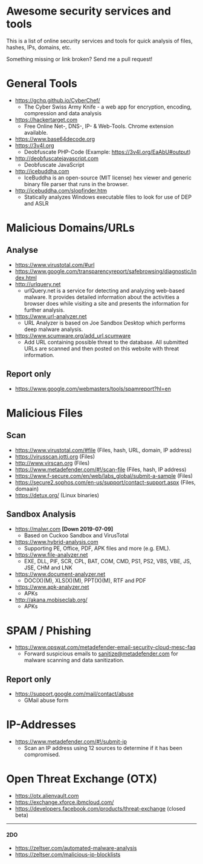 # Awesome security services and tools
This is a list of online security services and tools for quick analysis of files, hashes, IPs, domains, etc. 

Something missing or link broken? Send me a pull request!

# General Tools
- https://gchq.github.io/CyberChef/
  - The Cyber Swiss Army Knife - a web app for encryption, encoding, compression and data analysis
- https://hackertarget.com
  - Free Online Net-, DNS-, IP- & Web-Tools. Chrome extension available.
- https://www.base64decode.org
- https://3v4l.org
  - Deobfuscate PHP-Code (Example: https://3v4l.org/EaAbU#output)
- http://deobfuscatejavascript.com
  - Deobfuscate JavaScript
- http://icebuddha.com
  - IceBuddha is an open-source (MIT license) hex viewer and generic binary file parser that runs in the browser.
- http://icebuddha.com/slopfinder.htm
  - Statically analyzes Windows executable files to look for use of DEP and ASLR

# Malicious Domains/URLs
## Analyse
- https://www.virustotal.com/#url
- https://www.google.com/transparencyreport/safebrowsing/diagnostic/index.html
- http://urlquery.net
  - urlQuery.net is a service for detecting and analyzing web-based malware. It provides detailed information about the activities a browser does while visiting a site and presents the information for further analysis. 
- https://www.url-analyzer.net
  - URL Analyzer is based on Joe Sandbox Desktop which performs deep malware analysis.
- https://www.scumware.org/add_url.scumware
  - Add URL containing possible threat to the database. All submitted URLs are scanned and then posted on this website with threat information.
## Report only
- https://www.google.com/webmasters/tools/spamreport?hl=en

# Malicious Files
## Scan
- https://www.virustotal.com/#file (Files, hash, URL, domain, IP address)
- https://virusscan.jotti.org (Files)
- http://www.virscan.org (Files)
- https://www.metadefender.com/#!/scan-file (Files, hash, IP address)
- https://www.f-secure.com/en/web/labs_global/submit-a-sample (Files)
- https://secure2.sophos.com/en-us/support/contact-support.aspx (Files, domaain)
- https://detux.org/ (Linux binaries)
## Sandbox Analysis
- https://malwr.com **[Down 2019-07-09]**
  - Based on Cuckoo Sandbox and VirusTotal
- https://www.hybrid-analysis.com
  - Supporting PE, Office, PDF, APK files and more (e.g. EML).
- https://www.file-analyzer.net
  - EXE, DLL, PIF, SCR, CPL, BAT, COM, CMD, PS1, PS2, VBS, VBE, JS, JSE, CHM and LNK
- https://www.document-analyzer.net
  - DOC(X)(M), XLS(X)(M), PPT(X)(M), RTF and PDF
- https://www.apk-analyzer.net
  - APKs
- http://akana.mobiseclab.org/
  - APKs
  
# SPAM / Phishing
- https://www.opswat.com/metadefender-email-security-cloud-mesc-faq
  - Forward suspicious emails to sanitize@metadefender.com for malware scanning and data sanitization.

## Report only
- https://support.google.com/mail/contact/abuse
  - GMail abuse form
 
# IP-Addresses
- https://www.metadefender.com/#!/submit-ip
  - Scan an IP address using 12 sources to determine if it has been compromised.

# Open Threat Exchange (OTX)
- https://otx.alienvault.com
- https://exchange.xforce.ibmcloud.com/
- https://developers.facebook.com/products/threat-exchange (closed beta)

---
#### 2DO
- https://zeltser.com/automated-malware-analysis
- https://zeltser.com/malicious-ip-blocklists
